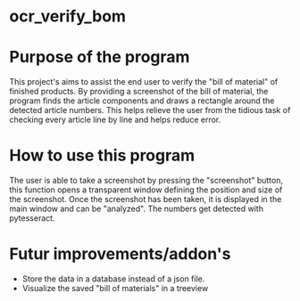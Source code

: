 # ocr_verify_bom

# Purpose of the program
This project's aims to assist the end user to verify the "bill of material" of finished products. 
By providing a screenshot of the bill of material, the program finds the article components and draws a rectangle around the detected article numbers.
This helps relieve the user from the tidious task of checking every article line by line and helps reduce error.

# How to use this program
The user is able to take a screenshot by pressing the "screenshot" button, this function opens a transparent window defining the position and size of the screenshot.
Once the screenshot has been taken, it is displayed in the main window and can be "analyzed".
The numbers get detected with pytesseract.

# Futur improvements/addon's
* Store the data in a database instead of a json file.
* Visualize the saved "bill of materials" in a treeview
